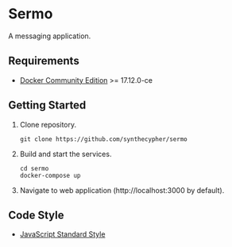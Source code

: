 # Sermo
A messaging application.

## Requirements

- [Docker Community Edition][docker-ce] >= 17.12.0-ce

## Getting Started

1.
    Clone repository.
    ```shell
    git clone https://github.com/synthecypher/sermo
    ```

2.
    Build and start the services.
    ```shell
    cd sermo
    docker-compose up
    ```

3.
    Navigate to web application (http://localhost:3000 by default).

## Code Style

- [JavaScript Standard Style][standardjs]

[standardjs]: https://standardjs.com/
[docker-ce]: https://www.docker.com/community-edition